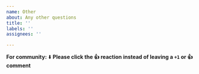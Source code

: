```yaml
---
name: Other
about: Any other questions
title: ''
labels: ''
assignees: ''

---
```


<Type here>

**For community:**
⬇️  **Please click the 👍 reaction instead of leaving a `+1` or 👍  comment**
